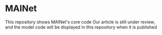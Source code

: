 # MAINet
This repository shows MAINet's core code
Our article is still under review, and the model code will be displayed in this repository when it is published
